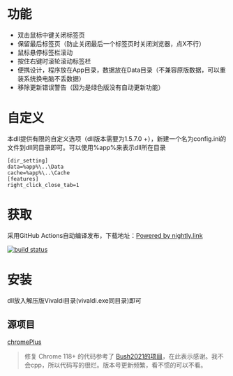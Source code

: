 # 功能
- 双击鼠标中键关闭标签页
- 保留最后标签页（防止关闭最后一个标签页时关闭浏览器，点X不行）
- 鼠标悬停标签栏滚动
- 按住右键时滚轮滚动标签栏
- 便携设计，程序放在App目录，数据放在Data目录（不兼容原版数据，可以重装系统换电脑不丢数据）
- 移除更新错误警告（因为是绿色版没有自动更新功能）
# 自定义
本dll提供有限的自定义选项（dll版本需要为1.5.7.0 +），新建一个名为config.ini的文件到dll同目录即可。可以使用%app%来表示dll所在目录
```
[dir_setting]
data=%app%\..\Data
cache=%app%\..\Cache
[features]
right_click_close_tab=1
```
# 获取
采用GitHub Actions自动编译发布，下载地址：[Powered by nightly.link](https://nightly.link/ca-x/vivaldi_plus/workflows/build/main)

[![build status](https://github.com/czyt/vivaldi_plus/actions/workflows/build.yml/badge.svg)](https://github.com/czyt/vivaldi_plus/actions/workflows/build.yml)
# 安装
dll放入解压版Vivaldi目录(vivaldi.exe同目录)即可
## 源项目
[chromePlus](https://github.com/icy37785/chrome_plus)

> 修复 Chrome 118+ 的代码参考了 [Bush2021的项目](https://github.com/Bush2021/chrome_plus)，在此表示感谢。我不会cpp，所以代码写的很烂。版本号更新频繁，看不惯的可以不看。
